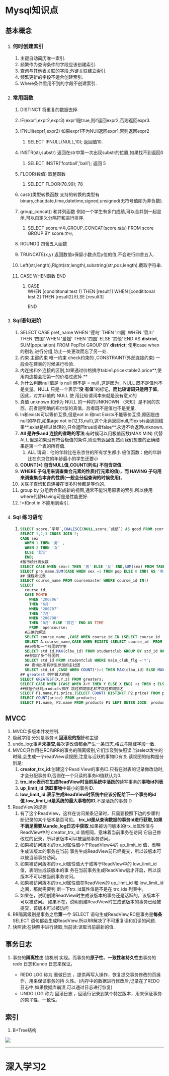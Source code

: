 # Mysql知识点

## 基本概念

1. ### 何时创建索引

   1. 主键自动简历唯一索引.
   2. 频繁作为查询条件的字段应该创建索引.
   3. 查询与其他表关联的字段,外键关联建立索引.
   4. 频繁更新的字段不适合创建索引.
   5. Where条件里用不到的字段不创建索引.

2. ### 常用函数

   1. DISTINCT  将重复的数据去掉.

   2. IF(expr1,expr2,expr3)  expr1是true,则if返回expr2,否则返回expr3.

   3. IFNUll(expr1,expr2)  如果expr1不为NUll返回expr1,否则返回expr2

      1. SELECT IFNULL(NULL,10);  返回值10.

   4. INSTR(str,substr)  返回在str中第一次出现substr的位置,如果找不到返回0

      1. SELECT INSTR('football','ball');  返回 5

   5. FLOOR(数值) 取整函数

      1. SELECT FLOOR(78.99);  78

   6. cast()类型转换函数  支持的转换的类型有binary,char,date,time,datetime,signed,unsigned(无符号值即为非负数).

   7. group_concat() 和并列函数 例如一个学生有多门成绩,可以合并到一起显示,可以自定义分隔符和进行排序.

      1. SELECT score.`学号`,GROUP_CONCAT(score.`成绩`) FROM score GROUP BY score.`学号`;

   8. ROUND() 四舍五入函数

   9. TRUNCATE(x,y)  返回数值x保留小数点后y位的值,不会进行四舍五入.

   10. Left(str,length),Right(str,length),substring(str,pos,length).截取字符串.

   11. CASE WHEN函数   END 

       1. CASE   
          WHEN [condititonal test 1] THEN [result1] 
          WHEN [condititonal test 2] THEN [result2] 
          ELSE [result3] 

          END

3. ### Sql语句进阶

   1. SELECT CASE pref_name
      WHEN '德岛' THEN '四国'
      WHEN '香川' THEN '四国'
      WHEN '爱媛' THEN '四国'
      ELSE '其他' END AS **district**,
      SUM(population)
      FROM PopTbl
      GROUP BY **district**;
      使用case when 的别名,进行分组,防止一处更改而忘了另一处.
   2. 约束 主键约束  唯一约束  check约束的 ,CONSTRAINT(外部连接约束) 一般会在建表的时候进行检验.
   3. 内连接和外连接的区别,如果通过价格排序table1.price<table2.price**,使用内连接会把第一的价格过滤掉.**
   4. 为什么判断null值是 is null 但不是 = null ,这是因为，NULL 既不是值也不是变量。NULL 只是一个表示“**没**
      **有值**”的标记，**而比较谓词只适用于值**。因此，对并非值的 NULL 使
      用比较谓词本来就是没有意义的
   5. 真值 unknown 和作为 NULL 的一种的UNKNOWN （未知）是不同的东西。前者是明确的布尔型的真值，后者既不是值也不是变量.
   6. In和exists可以等价互换,但是not in 和not Exists不能等价互换,原因是由null的存在,如果age not in(12,13,null),这个永远返回null,而exists会返回结果**,exist是经过处理的,只会返回true或者false**,永远不会返回unknown.
   7. **All  是许多and 连接的省略的写法**.有时候可以用极值函数(MAX MIN) 代替ALL,但是如果没有符合极值的条件,则没有返回值,然而我们想要的正确结果是第一个表的所有值.
      1. ALL 谓词：他的年龄比在东京住的所有学生都小 
         极值函数：他的年龄比在东京住的年龄最小的学生还要小 
   8. **COUNT(*) 包含NULL值,COUNT(列名) 不包含空值.**
   9. **WHERE 子句用来调查集合元素的性质(行元素的值)，而 HAVING 子句用来调查集合本身的性质(一般会分组查询的时候使用)**。
   10. 关联子查询和自连接在很多时候都是等价的.
   11. group by 分组后会形成新的视图,通常不能沿用原表的索引.所以使用where代替Having可是是性能更好.
   12. !=和not in 不能用到索引.

4. ### Sql 练习语句

   1. ~~~sql
      SELECT score.`学号`,COALESCE(NULL,score.`成绩`) AS good FROM score;
      SELECT 1,2,3 CROSS JOIN 2;
      CASE sex
      	WHEN 1 THEN '男' ,
      	WHEN 2 THEN '女'
      	ELSE '其它'
      	END;
      #按市统计男女数
      SELECT CASE WHEN sex=1 THEN '男' ELSE '女' END,SUM(sex) FROM TABLE GROUP BY sex;
      SELECT pre_name,SUM(CASE WHEN sex =1 THEN pop ELSE 0 END) AS '男',SUM(CASE WHEN sex =2 THEN pop ELSE 0 END) AS '女' FROM TABLE GROUP BY pre_name,
      ## 课程考试表
      SELECT course_name FROM coursemaster WHERE course_id IN()
      SELECT 
        course_id,
        CASE MONTH
          WHEN '200706' 
          THEN '6月'
          WHEN '200707' 
          THEN '7月'
          WHEN '200708' 
          THEN '8月' ELSE '其它' END AS TIME
          FROM  opencourse;
        #正确的解法
        SELECT course_name ,CASE WHEN course_id IN (SELECT course_id  FROM opencourse WHERE MONTH ='200706') THEN 'o' ELSE '×' END AS '6月' FROM coursemaster;
        SELECT A.course_name,CASE WHEN EXISTS (SELECT course_id  FROM opencourse B  WHERE  B.MONTH ='200706' AND A.course_id =B.course_id ) THEN 'o' ELSE '×' END AS '6月' FROM coursemaster A;
        ##只参加一个社团的学生
        SELECT std_id,MAX(clbu_id) FROM studentclub GROUP BY std_id HAVING COUNT(*)=1;
        ##参加了多个社团的
        SELECT std_id FROM studentclub WHERE main_club_flg ='Y';
        ## 查询出所有学生参加的主社团
        SELECT std_id ,CASE WHEN COUNT(*)=1 THEN MAX(clbu_id) ELSE MAX(CASE WHEN main_club_flg='Y' THEN clbu_id ELSE NULL END ) END AS 'mainclub' FROM studentclub GROUP BY std_id;
      ## greatest 列中最大的值
      SELECT GREATEST(X,Y,z) FROM greaters;
      SELECT CASE WHEN (CASE WHEN X<Y THEN Y ELSE X END) <z THEN z ELSE (CASE WHEN X<Y THEN Y ELSE X END)END AS greater FROM greaters;
      ##根据价格对products排序 跳过相同排名和不跳过相同排名
      SELECT P1.name,P1.price,(SELECT COUNT( DISTINCT P2.price) FROM products P2 WHERE P2.price >P1.price)+1 AS ranks  FROM products P1 ORDER BY ranks;
      SELECT COUNT(price) FROM products;
      SELECT P1.name, P2.name FROM products P1 LEFT OUTER JOIN  products P2 ON P2.price >P1.price;
      ~~~


## 	MVCC

1. MVCC:多版本并发控制.
2. 隐藏字段:分别是事务id,**回滚段的指针**和主键.
3. undo_log:事务**未提交**,每次更改值都会产生一条日志,格式与隐藏字段一致.
4. MVCC只作用在RC和RR的事务的隔离级别,它们涉及到快照读.当select发生的时候,会生成一个readView读视图,注意与活跃的事物ID有关.读视图的结构是分别是:
   1. **creator_trx_id**:创建这个Read View的事务ID.只有在对表的记录做改动时,才会分配事务ID,否则在一个只读的事务id值默认为0.
   2. **trx_ids:**表示在生成ReadView时当前系统中**活跃的**读写事务的**事物id列表**
   3. **up_limit_id**:**活跃事物**中最小的事务ID.
   4. **low_limit_id:**表示生成ReadView时系统中应该分配给下一个事务的id值.low_limit_id是**系统的最大事物的ID**,不是活跃的事务ID.
5. ReadView的规则
   1. 有了这个ReadView，这样在访问某条记录时，只需要按照下边的步骤判断记录的某个版本是否可见。
      **trx_id是从查询数据的事务id进行获取,如果不满足需要从undo_log日志中获取**.如果被访问版本的trx_id属性值与ReadView中的 creator_trx_id 值相同，意味着当前事务在访问
      它自己修改过的记录，所以该版本可以被当前事务访问。
   2. 如果被访问版本的trx_id属性值小于ReadView中的 up_limit_id 值，表明生成该版本的事务在当前
      事务生成ReadView前已经提交，所以该版本可以被当前事务访问。
   3. 如果被访问版本的trx_id属性值大于或等于ReadView中的 low_limit_id 值，表明生成该版本的事
      务在当前事务生成ReadView后才开启，所以该版本不可以被当前事务访问。
   4. 如果被访问版本的trx_id属性值在ReadView的 up_limit_id 和 low_limit_id 之间，那就需要判
      断一下trx_id属性值是不是在 trx_ids 列表中。
   5. 如果在，说明创建ReadView时生成该版本的事务还是活跃的，该版本不可以被访问。
      如果不在，说明创建ReadView时生成该版本的事务已经被提交，该版本可以被访问
6. RR隔离级别是事务之后**第一个** SELECT 语句生成ReadView,RC是事务是**每条**  SELECT 语句都会生成ReadView.所以RR解决了不可重复读和幻读的问题.
7. 快照读:在快照中进行读取,当前读:读取当前最新的值.

## 事务日志

1. 事务的**隔离性**由 锁机制 实现。而事务的**原子性、一致性和持久性**由事务的 redo 日志和undo 日志来保证。

   - REDO LOG 称为 重做日志 ，提供再写入操作，恢复提交事务修改的页操作，用来保证事务的持
     久性。(内存中的数据进行修改后,记录在了REDO日志中,如果数据库崩溃,可以通过日志进行恢复)
   - UNDO LOG 称为 回滚日志 ，回滚行记录到某个特定版本，用来保证事务的原子性、一致性。


## 索引

1. B+Tree结构

![](\picture\mysql\B+Tree.png)

---

# 深入学习2